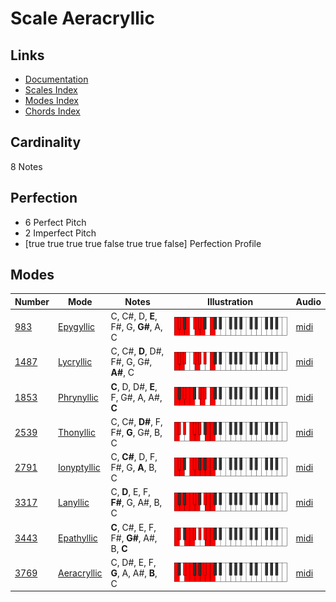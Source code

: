 # Scale Aeracryllic

## Links

- [Documentation](index.md)
- [Scales Index](Scales.md)
- [Modes Index](Modes.md)
- [Chords Index](Chords.md)

## Cardinality

8 Notes

## Perfection

- 6 Perfect Pitch
- 2 Imperfect Pitch
- [true true true true false true true false] Perfection Profile

## Modes

| Number | Mode | Notes | Illustration | Audio |
|--------|------|-------|--------------|-------|
| [983](https://ianring.com/musictheory/scales/983) | [Epygyllic](ModeEpygyllic.md) | C, C#, D, **E**, F#, G, **G#**, A, C | ![CNaturalEpygyllic](ModeCNaturalEpygyllic.png) | [midi](https://github.com/edipermadi/music/blob/main/docs/ModeCNaturalEpygyllic.mid?raw=true) | 
| [1487](https://ianring.com/musictheory/scales/1487) | [Lycryllic](ModeLycryllic.md) | C, C#, **D**, D#, F#, G, G#, **A#**, C | ![CNaturalLycryllic](ModeCNaturalLycryllic.png) | [midi](https://github.com/edipermadi/music/blob/main/docs/ModeCNaturalLycryllic.mid?raw=true) | 
| [1853](https://ianring.com/musictheory/scales/1853) | [Phrynyllic](ModePhrynyllic.md) | **C**, D, D#, **E**, F, G#, A, A#, **C** | ![CNaturalPhrynyllic](ModeCNaturalPhrynyllic.png) | [midi](https://github.com/edipermadi/music/blob/main/docs/ModeCNaturalPhrynyllic.mid?raw=true) | 
| [2539](https://ianring.com/musictheory/scales/2539) | [Thonyllic](ModeThonyllic.md) | C, C#, **D#**, F, F#, **G**, G#, B, C | ![CNaturalThonyllic](ModeCNaturalThonyllic.png) | [midi](https://github.com/edipermadi/music/blob/main/docs/ModeCNaturalThonyllic.mid?raw=true) | 
| [2791](https://ianring.com/musictheory/scales/2791) | [Ionyptyllic](ModeIonyptyllic.md) | C, **C#**, D, F, F#, G, **A**, B, C | ![CNaturalIonyptyllic](ModeCNaturalIonyptyllic.png) | [midi](https://github.com/edipermadi/music/blob/main/docs/ModeCNaturalIonyptyllic.mid?raw=true) | 
| [3317](https://ianring.com/musictheory/scales/3317) | [Lanyllic](ModeLanyllic.md) | C, **D**, E, F, **F#**, G, A#, B, C | ![CNaturalLanyllic](ModeCNaturalLanyllic.png) | [midi](https://github.com/edipermadi/music/blob/main/docs/ModeCNaturalLanyllic.mid?raw=true) | 
| [3443](https://ianring.com/musictheory/scales/3443) | [Epathyllic](ModeEpathyllic.md) | **C**, C#, E, F, F#, **G#**, A#, B, **C** | ![CNaturalEpathyllic](ModeCNaturalEpathyllic.png) | [midi](https://github.com/edipermadi/music/blob/main/docs/ModeCNaturalEpathyllic.mid?raw=true) | 
| [3769](https://ianring.com/musictheory/scales/3769) | [Aeracryllic](ModeAeracryllic.md) | C, D#, E, F, **G**, A, A#, **B**, C | ![CNaturalAeracryllic](ModeCNaturalAeracryllic.png) | [midi](https://github.com/edipermadi/music/blob/main/docs/ModeCNaturalAeracryllic.mid?raw=true) | 
